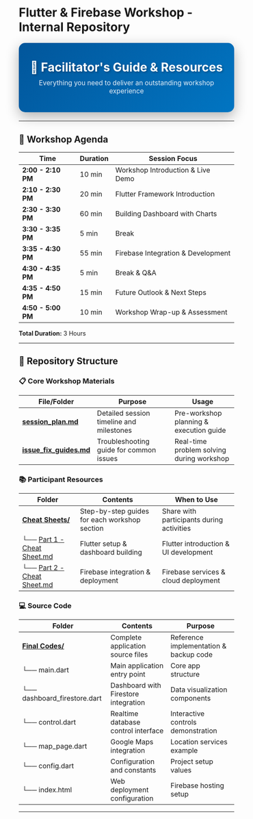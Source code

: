 # Flutter & Firebase Workshop - Internal Repository

<div align="center">
  <div style="background: linear-gradient(135deg, #02569B 0%, #0175C2 100%); 
              padding: 40px 20px; 
              border-radius: 15px; 
              margin: 20px 0; 
              box-shadow: 0 10px 30px rgba(0,0,0,0.3);">
    <h2 style="color: white; 
               font-size: 2em; 
               margin: 0; 
               text-shadow: 2px 2px 4px rgba(0,0,0,0.3);">
      🎯 Facilitator's Guide & Resources
    </h2>
    <p style="color: rgba(255,255,255,0.9); 
              font-size: 1.1em; 
              margin: 10px 0 0 0;">
      Everything you need to deliver an outstanding workshop experience
    </p>
  </div>
</div>

---

## 📅 Workshop Agenda

| Time | Duration | Session Focus |
|------|----------|---------------|
| **2:00 - 2:10 PM** | 10 min | Workshop Introduction & Live Demo |
| **2:10 - 2:30 PM** | 20 min | Flutter Framework Introduction |
| **2:30 - 3:30 PM** | 60 min | Building Dashboard with Charts |
| **3:30 - 3:35 PM** | 5 min | Break |
| **3:35 - 4:30 PM** | 55 min | Firebase Integration & Development |
| **4:30 - 4:35 PM** | 5 min | Break & Q&A |
| **4:35 - 4:50 PM** | 15 min | Future Outlook & Next Steps |
| **4:50 - 5:00 PM** | 10 min | Workshop Wrap-up & Assessment |

**Total Duration:** 3 Hours

---

## 📁 Repository Structure

### 📋 **Core Workshop Materials**

| File/Folder | Purpose | Usage |
|-------------|---------|-------|
| **[session_plan.md](./session_plan.md)** | Detailed session timeline and milestones | Pre-workshop planning & execution guide |
| **[issue_fix_guides.md](./issue_fix_guides.md)** | Troubleshooting guide for common issues | Real-time problem solving during workshop |

### 📚 **Participant Resources**

| Folder | Contents | When to Use |
|--------|----------|-------------|
| **[Cheat Sheets/](./Cheat%20Sheets/)** | Step-by-step guides for each workshop section | Share with participants during activities |
| └── [Part 1 - Cheat Sheet.md](./Cheat%20Sheets/Part%201%20-%20Cheat%20Sheet.md) | Flutter setup & dashboard building | Flutter introduction & UI development |
| └── [Part 2 - Cheat Sheet.md](./Cheat%20Sheets/Part%202%20-%20Cheat%20Sheet.md) | Firebase integration & deployment | Firebase services & cloud deployment |

### 💻 **Source Code**

| Folder | Contents | Purpose |
|--------|----------|---------|
| **[Final Codes/](./Final%20Codes/)** | Complete application source files | Reference implementation & backup code |
| └── main.dart | Main application entry point | Core app structure |
| └── dashboard_firestore.dart | Dashboard with Firestore integration | Data visualization components |
| └── control.dart | Realtime database control interface | Interactive controls demonstration |
| └── map_page.dart | Google Maps integration | Location services example |
| └── config.dart | Configuration and constants | Project setup values |
| └── index.html | Web deployment configuration | Firebase hosting setup |

---
